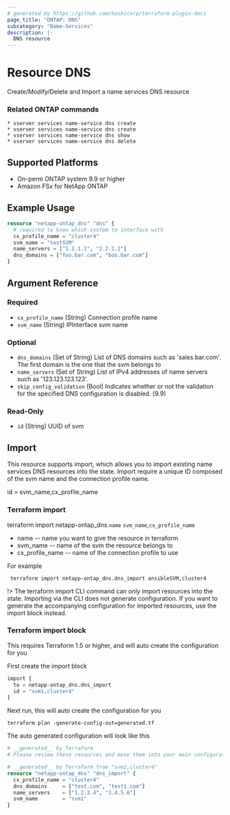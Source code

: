 ```yaml
---
# generated by https://github.com/hashicorp/terraform-plugin-docs
page_title: "ONTAP: DNS"
subcategory: "Name-Services"
description: |-
  DNS resource
---
```


# Resource DNS

Create/Modify/Delete and Import a name services DNS resource

### Related ONTAP commands
```commandline
* vserver services name-service dns create
* vserver services name-service dns create
* vserver services name-service dns show
* vserver services name-service dns delete
```

## Supported Platforms
* On-perm ONTAP system 9.9 or higher
* Amazon FSx for NetApp ONTAP

## Example Usage
```terraform
resource "netapp-ontap_dns" "dns" {
  # required to know which system to interface with
  cx_profile_name = "cluster4"
  svm_name = "testSVM"
  name_servers = ["1.1.1.1", "2.2.2.2"]
  dns_domains = ["foo.bar.com", "boo.bar.com"]
}
```

<!-- schema generated by tfplugindocs -->
## Argument Reference

### Required

- `cx_profile_name` (String) Connection profile name
- `svm_name` (String) IPInterface svm name

### Optional

- `dns_domains` (Set of String) List of DNS domains such as 'sales.bar.com'. The first domain is the one that the svm belongs to
- `name_servers` (Set of String) List of IPv4 addresses of name servers such as '123.123.123.123'.
- `skip_config_validation` (Bool) Indicates whether or not the validation for the specified DNS configuration is disabled. (9.9)

### Read-Only

- `id` (String) UUID of svm

## Import
This resource supports import, which allows you to import existing name services DNS resources into the state.
Import require a unique ID composed of the svm name and the connection profile name.

id = svm_name,cx_profile_name
### Terraform import
terraform import netapp-ontap_dns.`name` `svm_name`,`cx_profile_name`
* name -- name you want to give the resource in terraform
* svm_name -- name of the svm the resource belongs to
* cx_profile_name -- name of the connection profile to use

For example
```shell
 terraform import netapp-ontap_dns.dns_import ansibleSVM,cluster4
```

!> The terraform import CLI command can only import resources into the state. Importing via the CLI does not generate configuration. If you want to generate the accompanying configuration for imported resources, use the import block instead.

### Terraform import block
This requires Terraform 1.5 or higher, and will auto create the configuration for you

First create the import block
```terraform
import {
  to = netapp-ontap_dns.dns_import
  id = "svm1,cluster4"
}
```
Next run, this will auto create the configuration for you
```shell
terraform plan -generate-config-out=generated.tf
```
The auto generated configuration will look like this
```terraform
# __generated__ by Terraform
# Please review these resources and move them into your main configuration files.

# __generated__ by Terraform from "svm1,cluster4"
resource "netapp-ontap_dns" "dns_import" {
  cx_profile_name = "cluster4"
  dns_domains     = ["test.com", "test1.com"]
  name_servers    = ["1.2.3.4", "3.4.5.6"]
  svm_name        = "svm1"
}
```

